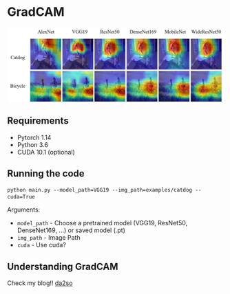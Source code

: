 # GradCAM


![2](./assets/fig1.png)

## Requirements

- Pytorch 1.14 
- Python 3.6
- CUDA 10.1 (optional)


## Running the code

```shell
python main.py --model_path=VGG19 --img_path=examples/catdog --cuda=True
```

Arguments:

- `model_path` - Choose a pretrained model (VGG19, ResNet50, DenseNet169, ...) or saved model (.pt) 
- `img_path` - Image Path
- `cuda` - Use cuda?



## Understanding GradCAM

Check my blog!!
[da2so](https://da2so.github.io/2020-08-10-GradCAM/)